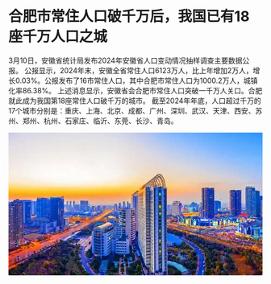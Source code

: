 # 合肥市常住人口破千万后，我国已有18座千万人口之城

3月10日，安徽省统计局发布2024年安徽省人口变动情况抽样调查主要数据公报。
公报显示，2024年末，安徽全省常住人口6123万人，比上年增加2万人，增长0.03%。公报发布了16市常住人口，其中合肥市常住人口为1000.2万人，城镇化率86.38%。
上述消息显示，安徽省会合肥市常住人口突破一千万人关口。合肥就此成为我国第18座常住人口破千万的城市。
截至2024年年底，人口超过千万的17个城市分别是：重庆、上海、北京、成都、广州、深圳、武汉、天津、西安、苏州、郑州、杭州、石家庄、临沂、东莞、长沙、青岛。

![合肥市常住人口破千万](https://raw.githubusercontent.com/naughtyJun/book/refs/heads/main/250309/3.png)